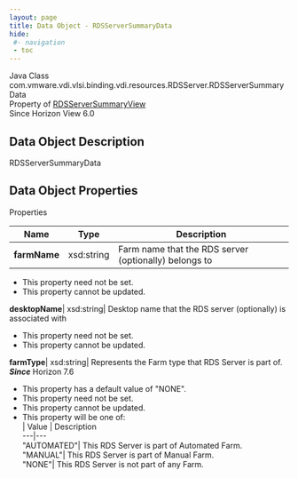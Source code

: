 ```yaml
---
layout: page
title: Data Object - RDSServerSummaryData
hide:
 #- navigation
 - toc
---
```






Java Class
    com.vmware.vdi.vlsi.binding.vdi.resources.RDSServer.RDSServerSummaryData  
Property of
     [RDSServerSummaryView](vdi.resources.RDSServer.RDSServerSummaryView.md#field_detail)  
Since 
    Horizon View 6.0

## Data Object Description 

RDSServerSummaryData 

## Data Object Properties

Properties

Name |  Type |  Description   
---|---|---  
**farmName**|  xsd:string|  Farm name that the RDS server (optionally) belongs to   


 * This property need not be set.
 * This property cannot be updated.

  
**desktopName**|  xsd:string|  Desktop name that the RDS server (optionally) is associated with   


 * This property need not be set.
 * This property cannot be updated.

  
**farmType**|  xsd:string|  Represents the Farm type that RDS Server is part of.  **_Since_** Horizon 7.6  


  * This property has a default value of "NONE".
 * This property need not be set.
 * This property cannot be updated.
  * This property will be one of:  
|  Value |  Description   
---|---  
"AUTOMATED"| This RDS Server is part of Automated Farm.  
"MANUAL"| This RDS Server is part of Manual Farm.  
"NONE"| This RDS Server is not part of any Farm.  

  
  
  
   
  
  

